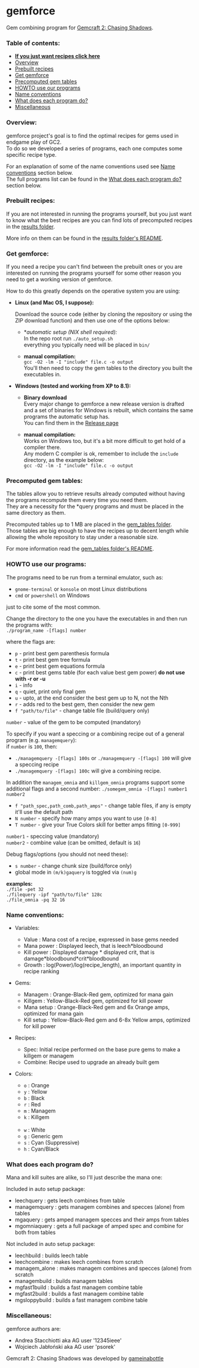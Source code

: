 gemforce
========

Gem combining program for [Gemcraft 2: Chasing Shadows](http://gameinabottle.com/).


### Table of contents:

* **[If you just want recipes click here](results/#readme)**
* [Overview](#overview)  
* [Prebuilt recipes](#prebuilt-recipes)  
* [Get gemforce](#get-gemforce)  
* [Precomputed gem tables](#precomputed-gem-tables)  
* [HOWTO use our programs](#howto-use-our-programs)  
* [Name conventions](#name-conventions)  
* [What does each program do?](#what-does-each-program-do)  
* [Miscellaneous](#miscellaneous)  


### Overview:

gemforce project's goal is to find the optimal recipes for gems used in endgame play of GC2.  
To do so we developed a series of programs, each one computes some specific recipe type.

For an explanation of some of the name conventions used see [Name conventions](#name-conventions) section below.  
The full programs list can be found in the [What does each program do?](#what-does-each-program-do) section below.


### Prebuilt recipes:

If you are not interested in running the programs yourself, but you just want to know what the best recipes are
you can find lots of precomputed recipes in the [results folder](results).

More info on them can be found in the [results folder's README](results/#readme).


### Get gemforce:

If you need a recipe you can't find between the prebuilt ones or you are interested on running the programs yourself
for some other reason you need to get a working version of gemforce.

How to do this greatly depends on the operative system you are using:

* **Linux (and Mac OS, I suppose):**

  Download the source code (either by cloning the repository or using the ZIP download function)
  and then use one of the options below:

  * **automatic setup (*NIX shell required):**  
    In the repo root run `./auto_setup.sh`  
    everything you typically need will be placed in `bin/`
    
  * **manual compilation:**  
    `gcc -O2 -lm -I "include" file.c -o output`  
    You'll then need to copy the gem tables to the directory you built the executables in.

* **Windows (tested and working from XP to 8.1):**
  
  * **Binary download**  
  Every major change to gemforce a new release version is drafted and a set of binaries for Windows is rebuilt,
  which contains the same programs the automatic setup has.  
  You can find them in the [Release page](https://github.com/gemforce-team/gemforce/releases)
  
  * **manual compilation:**  
  Works on Windows too, but it's a bit more difficult to get hold of a compiler there.  
  Any modern C compiler is ok, remember to include the `include` directory, as the example below:  
  `gcc -O2 -lm -I "include" file.c -o output`


### Precomputed gem tables:
The tables allow you to retrieve results already computed without having the programs recompute them every time you need them.  
They are a necessity for the *query programs and must be placed in the same directory as them.

Precomputed tables up to 1 MB are placed in the [gem_tables folder](gem_tables).  
Those tables are big enough to have the recipes up to decent length
while allowing the whole repository to stay under a reasonable size.

For more information read the [gem_tables folder's README](gem_tables/#readme).


### HOWTO use our programs:

The programs need to be run from a terminal emulator, such as:

* `gnome-terminal` or `konsole` on most Linux distributions
* `cmd` or `powershell` on Windows

just to cite some of the most common.

Change the directory to the one you have the executables in and then run the programs with:    
`./program_name -[flags] number`

where the flags are:

* `p` - print best gem parenthesis formula  
* `t` - print best gem tree formula  
* `e` - print best gem equations formula  
* `c` - print best gems table (for each value best gem power) **do not use with -r or -u**  
* `i` - info  
* `q` - quiet, print only final gem  
* `u` - upto, at the end consider the best gem up to N, not the Nth  
* `r` - adds red to the best gem, then consider the new gem  
* `f "path/to/file"` - change table file (build/query only)

`number` - value of the gem to be computed (mandatory)  

To specify if you want a speccing or a combining recipe out of a general program (e.g. `managemquery`):  
if `number` is `100`, then:
* `./managemquery -[flags] 100s` or `./managemquery -[flags] 100` will give a speccing recipe
* `./managemquery -[flags] 100c` will give a combining recipe.

In addition the `managem_omnia` and `killgem_omnia` programs support some additional flags and a second number:
`./somegem_omnia -[flags] number1 number2`

* `f "path_spec,path_comb,path_amps"` - change table files, if any is empty it'll use the default path
* `N number` - specify how many amps you want to use `[0-8]`  
* `T number` - give your True Colors skill for better amps fitting `[0-999]`  

`number1` - speccing value (mandatory)  
`number2` - combine value (can be omitted, default is `16`)

Debug flags/options (you should not need these):

* `s number` - change chunk size (build/force only) 
* global mode in `(m/k)gaquery` is toggled via `(num)g`  

**examples:**  
`./file -pet 32`  
`./filequery -ipf "path/to/file" 128c`  
`./file_omnia -pq 32 16`  


### Name conventions:

* Variables:
  * Value : Mana cost of a recipe, expressed in base gems needed
  * Mana power : Displayed leech, that is leech*bloodbound
  * Kill power : Displayed damage * displayed crit, that is damage\*bloodbound\*crit\*bloodbound
  * Growth : log(Power)/log(recipe_length), an important quantity in recipe ranking

* Gems:
  * Managem : Orange-Black-Red gem, optimized for mana gain
  * Killgem : Yellow-Black-Red gem, optimized for kill power
  * Mana setup : Orange-Black-Red gem and 6x Orange amps, optimized for mana gain
  * Kill setup : Yellow-Black-Red gem and 6-8x Yellow amps, optimized for kill power
  
* Recipes:
  * Spec: Initial recipe performed on the base pure gems to make a killgem or managem
  * Combine: Recipe used to upgrade an already built gem
  
* Colors:
  * `o` : Orange
  * `y` : Yellow
  * `b` : Black
  * `r` : Red
  * `m` : Managem
  * `k` : Killgem  
  ` `
  * `w` : White
  * `g` : Generic gem
  * `s` : Cyan (Suppressive)
  * `h` : Cyan/Black


### What does each program do?

Mana and kill suites are alike, so I'll just describe the mana one:

Included in auto setup package:

* leechquery    : gets leech combines from table
* managemquery  : gets managem combines and specces (alone) from tables
* mgaquery      : gets amped managem specces and their amps from tables
* mgomniaquery  : gets a full package of amped spec and combine for both from tables

Not included in auto setup package:

* leechbuild    : builds leech table
* leechcombine  : makes leech combines from scratch
* managem_alone : makes managem combines and specces (alone) from scratch
* managembuild  : builds managem tables
* mgfast1build  : builds a fast managem combine table
* mgfast2build  : builds a fast managem combine table
* mgsloppybuild : builds a fast managem combine table


### Miscellaneous:

gemforce authors are:
* Andrea Stacchiotti aka AG user '12345ieee' 
* Wojciech Jabłoński aka AG user 'psorek'

Gemcraft 2: Chasing Shadows was developed by [gameinabottle](http://gameinabottle.com/)

